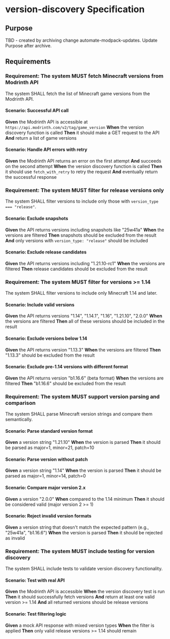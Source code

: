 # version-discovery Specification

## Purpose
TBD - created by archiving change automate-modpack-updates. Update Purpose after archive.
## Requirements
### Requirement: The system MUST fetch Minecraft versions from Modrinth API

The system SHALL fetch the list of Minecraft game versions from the Modrinth API.

#### Scenario: Successful API call

**Given** the Modrinth API is accessible at `https://api.modrinth.com/v2/tag/game_version`
**When** the version discovery function is called
**Then** it should make a GET request to the API
**And** return a list of game versions

#### Scenario: Handle API errors with retry

**Given** the Modrinth API returns an error on the first attempt
**And** succeeds on the second attempt
**When** the version discovery function is called
**Then** it should use `fetch_with_retry` to retry the request
**And** eventually return the successful response

### Requirement: The system MUST filter for release versions only

The system SHALL filter versions to include only those with `version_type === "release"`.

#### Scenario: Exclude snapshots

**Given** the API returns versions including snapshots like "25w41a"
**When** the versions are filtered
**Then** snapshots should be excluded from the result
**And** only versions with `version_type: "release"` should be included

#### Scenario: Exclude release candidates

**Given** the API returns versions including "1.21.10-rc1"
**When** the versions are filtered
**Then** release candidates should be excluded from the result

### Requirement: The system MUST filter for versions >= 1.14

The system SHALL filter versions to include only Minecraft 1.14 and later.

#### Scenario: Include valid versions

**Given** the API returns versions "1.14", "1.14.1", "1.16", "1.21.10", "2.0.0"
**When** the versions are filtered
**Then** all of these versions should be included in the result

#### Scenario: Exclude versions below 1.14

**Given** the API returns version "1.13.3"
**When** the versions are filtered
**Then** "1.13.3" should be excluded from the result

#### Scenario: Exclude pre-1.14 versions with different format

**Given** the API returns version "b1.16.6" (beta format)
**When** the versions are filtered
**Then** "b1.16.6" should be excluded from the result

### Requirement: The system MUST support version parsing and comparison

The system SHALL parse Minecraft version strings and compare them semantically.

#### Scenario: Parse standard version format

**Given** a version string "1.21.10"
**When** the version is parsed
**Then** it should be parsed as major=1, minor=21, patch=10

#### Scenario: Parse version without patch

**Given** a version string "1.14"
**When** the version is parsed
**Then** it should be parsed as major=1, minor=14, patch=0

#### Scenario: Compare major version 2.x

**Given** a version "2.0.0"
**When** compared to the 1.14 minimum
**Then** it should be considered valid (major version 2 >= 1)

#### Scenario: Reject invalid version formats

**Given** a version string that doesn't match the expected pattern (e.g., "25w41a", "b1.16.6")
**When** the version is parsed
**Then** it should be rejected as invalid

### Requirement: The system MUST include testing for version discovery

The system SHALL include tests to validate version discovery functionality.

#### Scenario: Test with real API

**Given** the Modrinth API is accessible
**When** the version discovery test is run
**Then** it should successfully fetch versions
**And** return at least one valid version >= 1.14
**And** all returned versions should be release versions

#### Scenario: Test filtering logic

**Given** a mock API response with mixed version types
**When** the filter is applied
**Then** only valid release versions >= 1.14 should remain

